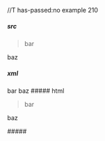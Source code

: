 //T has-passed:no
example 210
##### src
> bar
>
baz
##### xml
<?xml version="1.0" encoding="UTF-8"?>
<!DOCTYPE document SYSTEM "CommonMark.dtd">
<document xmlns="http://commonmark.org/xml/1.0">
  <block_quote>
    <paragraph>
      <text>bar</text>
    </paragraph>
  </block_quote>
  <paragraph>
    <text>baz</text>
  </paragraph>
</document>
##### html
<blockquote>
<p>bar</p>
</blockquote>
<p>baz</p>
#####
